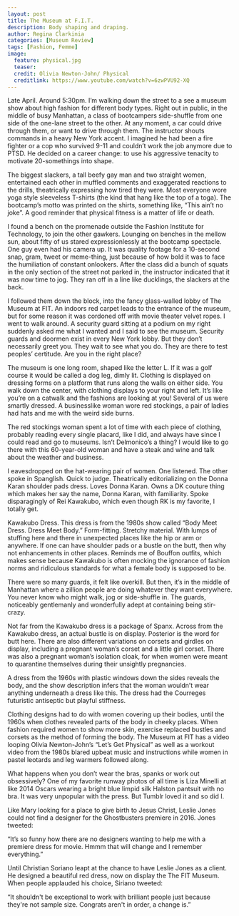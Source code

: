 ```yaml
---
layout: post
title: The Museum at F.I.T.
description: Body shaping and draping.
author: Regina Clarkinia
categories: [Museum Review]
tags: [Fashion, Femme]
image:
  feature: physical.jpg
  teaser:
  credit: Olivia Newton-John/ Physical
  creditlink: https://www.youtube.com/watch?v=6zwPVU92-XQ
---
```


Late April. Around 5:30pm. I’m walking down the street to a see a museum show about high fashion for different body types. Right out in public, in the middle of busy Manhattan, a class of bootcampers side-shuffle from one side of the one-lane street to the other. At any moment, a car could drive through them, or want to drive through them. The instructor shouts commands in a heavy New York accent. I imagined he had been a fire fighter or a cop who survived 9-11 and couldn’t work the job anymore due to PTSD. He decided on a career change: to use his aggressive tenacity to motivate 20-somethings into shape.

The biggest slackers, a tall beefy gay man and two straight women, entertained each other in muffled comments and exaggerated reactions to the drills, theatrically expressing how tired they were. Most everyone wore yoga style sleeveless T-shirts (the kind that hang like the top of a toga). The bootcamp’s motto was printed on the shirts, something like, “This ain’t no joke”. A good reminder that physical fitness is a matter of life or death.

I found a bench on the promenade outside the Fashion Institute for Technology, to join the other gawkers. Lounging on benches in the mellow sun, about fifty of us stared expressionlessly at the bootcamp spectacle. One guy even had his camera up. It was quality footage for a 10-second snap, gram, tweet or meme-thing, just because of how bold it was to face the humiliation of constant onlookers. After the class did a bunch of squats in the only section of the street not parked in, the instructor indicated that it was now time to jog. They ran off in a line like ducklings, the slackers at the back.

I followed them down the block, into the fancy glass-walled lobby of The Museum at FIT. An indoors red carpet leads to the entrance of the museum, but for some reason it was cordoned off with movie theater velvet ropes. I went to walk around. A security guard sitting at a podium on my right suddenly asked me what I wanted and I said to see the museum. Security guards and doormen exist in every New York lobby. But they don’t necessarily greet you. They wait to see what you do. They are there to test peoples’ certitude. Are you in the right place?

The museum is one long room, shaped like the letter L. If it was a golf course it would be called a dog leg, dimly lit. Clothing is displayed on dressing forms on a platform that runs along the walls on either side. You walk down the center, with clothing displays to your right and left. It’s like you’re on a catwalk and the fashions are looking at you! Several of us were smartly dressed. A businesslike woman wore red stockings, a pair of ladies had hats and me with the weird side burns.

The red stockings woman spent a lot of time with each piece of clothing, probably reading every single placard, like I did, and always have since I could read and go to museums. Isn’t Delmonico’s a thing? I would like to go there with this 60-year-old woman and have a steak and wine and talk about the weather and business.

I eavesdropped on the hat-wearing pair of women. One listened. The other spoke in Spanglish. Quick to judge. Theatrically editorializing on the Donna Karan shoulder pads dress. Loves Donna Karan. Owns a DK couture thing which makes her say the name, Donna Karan, with familiarity. Spoke disparagingly of Rei Kawakubo, which even though RK is my favorite, I totally get.

Kawakubo Dress. This dress is from the 1980s show called “Body Meet Dress. Dress Meet Body.” Form-fitting. Stretchy material. With lumps of stuffing here and there in unexpected places like the hip or arm or anywhere. If one can have shoulder pads or a bustle on the butt, then why not enhancements in other places. Reminds me of Bouffon outfits, which makes sense because Kawakubo is often mocking the ignorance of fashion norms and ridiculous standards for what a female body is supposed to be.

There were so many guards, it felt like overkill. But then, it’s in the middle of Manhattan where a zillion people are doing whatever they want everywhere. You never know who might walk, jog or side-shuffle in. The guards, noticeably gentlemanly and wonderfully adept at containing being stir-crazy.

Not far from the Kawakubo dress is a package of Spanx. Across from the Kawakubo dress, an actual bustle is on display. Posterior is the word for butt here. There are also different variations on corsets and girdles on display, including a pregnant woman’s corset and a little girl corset. There was also a pregnant woman’s isolation cloak, for when women were meant to quarantine themselves during their unsightly pregnancies.

A dress from the 1960s with plastic windows down the sides reveals the body, and the show description infers that the woman wouldn’t wear anything underneath a dress like this. The dress had the Courreges futuristic antiseptic but playful stiffness.

Clothing designs had to do with women covering up their bodies, until the 1960s when clothes revealed parts of the body in cheeky places. When fashion required women to show more skin, exercise replaced bustles and corsets as the method of forming the body. The Museum at FIT has a video looping Olivia Newton-John’s “Let’s Get Physical” as well as a workout video from the 1980s blared upbeat music and instructions while women in pastel leotards and leg warmers followed along.

What happens when you don’t wear the bras, spanks or work out obsessively? One of my favorite runway photos of all time is Liza Minelli at like 2014 Oscars wearing a bright blue limpid silk Halston pantsuit with no bra. It was very unpopular with the press. But Tumblr loved it and so did I.

Like Mary looking for a place to give birth to Jesus Christ, Leslie Jones could not find a designer for the Ghostbusters premiere in 2016. Jones tweeted:

“It’s so funny how there are no designers wanting to help me with a premiere dress for movie. Hmmm that will change and I remember everything.”

Until Christian Soriano leapt at the chance to have Leslie Jones as a client. He designed a beautiful red dress, now on display the The FIT Museum. When people applauded his choice, Siriano tweeted:

“It shouldn't be exceptional to work with brilliant people just because they're not sample size. Congrats aren't in order, a change is.”
